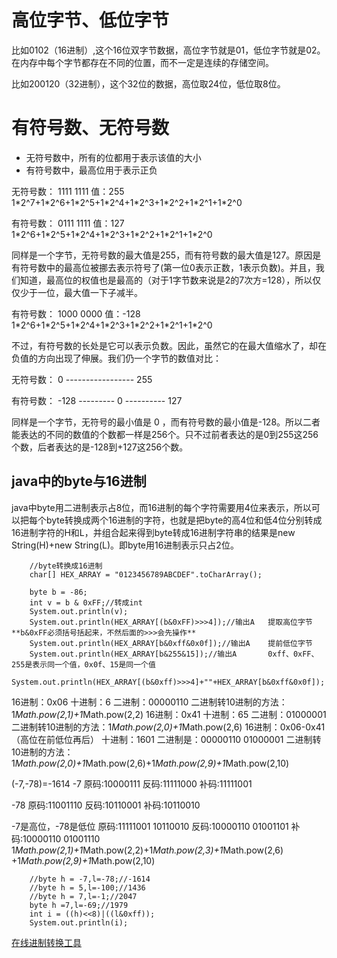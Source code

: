 # 高位字节、低位字节

比如0102（16进制）,这个16位双字节数据，高位字节就是01，低位字节就是02。
在内存中每个字节都存在不同的位置，而不一定是连续的存储空间。

比如200120（32进制），这个32位的数据，高位取24位，低位取8位。


# 有符号数、无符号数
* 无符号数中，所有的位都用于表示该值的大小
* 有符号数中，最高位用于表示正负

无符号数： 1111 1111    值：255    1\*2^7+1\*2^6+1\*2^5+1\*2^4+1\*2^3+1\*2^2+1\*2^1+1\*2^0

有符号数： 0111 1111    值：127           1\*2^6+1\*2^5+1\*2^4+1\*2^3+1\*2^2+1\*2^1+1\*2^0

同样是一个字节，无符号数的最大值是255，而有符号数的最大值是127。原因是有符号数中的最高位被挪去表示符号了(第一位0表示正数，1表示负数)。并且，我们知道，最高位的权值也是最高的（对于1字节数来说是2的7次方=128），所以仅仅少于一位，最大值一下子减半。

有符号数： 1000 0000    值：-128           1\*2^6+1\*2^5+1\*2^4+1\*2^3+1\*2^2+1\*2^1+1\*2^0 

不过，有符号数的长处是它可以表示负数。因此，虽然它的在最大值缩水了，却在负值的方向出现了伸展。我们仍一个字节的数值对比： 

无符号数：                        0 ----------------- 255 

有符号数：         -128 --------- 0 ---------- 127 

同样是一个字节，无符号的最小值是 0 ，而有符号数的最小值是-128。所以二者能表达的不同的数值的个数都一样是256个。只不过前者表达的是0到255这256个数，后者表达的是-128到+127这256个数。 


## java中的byte与16进制
java中byte用二进制表示占8位，而16进制的每个字符需要用4位来表示，所以可以把每个byte转换成两个16进制的字符，也就是把byte的高4位和低4位分别转成16进制字符的H和L，并组合起来得到byte转成16进制字符串的结果是new String(H)+new String(L)。即byte用16进制表示只占2位。
```
	//byte转换成16进制
	char[] HEX_ARRAY = "0123456789ABCDEF".toCharArray();
	
	byte b = -86;
	int v = b & 0xFF;//转成int
	System.out.println(v);
	System.out.println(HEX_ARRAY[(b&0xFF)>>>4]);//输出A   提取高位字节**b&0xFF必须括号括起来，不然后面的>>>会先操作**
	System.out.println(HEX_ARRAY[b&0xff&0x0f]);//输出A    提前低位字节
	System.out.println(HEX_ARRAY[b&255&15]);//输出A       0xff、0xFF、255是表示同一个值，0x0f、15是同一个值
	System.out.println(HEX_ARRAY[(b&0xff)>>>4]+""+HEX_ARRAY[b&0xff&0x0f]);
```

16进制：0x06 十进制：6 二进制：00000110
二进制转10进制的方法：1*Math.pow(2,1)+1*Math.pow(2,2)
16进制：0x41 十进制：65 二进制：01000001
二进制转10进制的方法：1*Math.pow(2,0)+1*Math.pow(2,6)
16进制：0x06-0x41 （高位在前低位再后）  十进制：1601  二进制是：00000110 01000001
二进制转10进制的方法：1*Math.pow(2,0)+1*Math.pow(2,6)+1*Math.pow(2,9)+1*Math.pow(2,10)


(-7,-78)=-1614
-7
原码:10000111
反码:11111000
补码:11111001

-78
原码:11001110
反码:10110001
补码:10110010

-7是高位，-78是低位
原码:11111001 10110010
反码:10000110 01001101
补码:10000110 01001110
1*Math.pow(2,1)+1*Math.pow(2,2)+1*Math.pow(2,3)+1*Math.pow(2,6) +1*Math.pow(2,9)+1*Math.pow(2,10)

```
	//byte h = -7,l=-78;//-1614
    //byte h = 5,l=-100;//1436
    //byte h = 7,l=-1;//2047
    byte h =7,l=-69;//1979
    int i = ((h)<<8)|((l&0xff));
    System.out.println(i);
```
[在线进制转换工具](https://tool.lu/hexconvert?_blank)